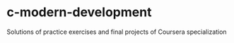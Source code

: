 # c-modern-development
Solutions of practice exercises and final projects of Coursera specialization 
